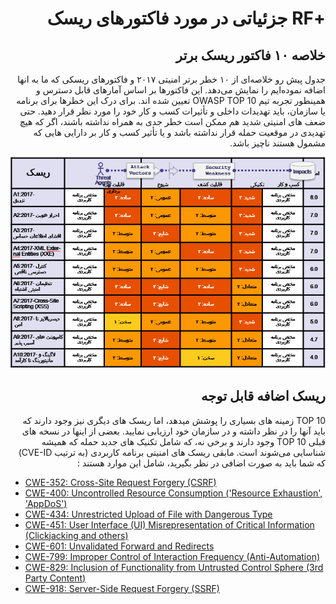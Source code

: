 # <div dir="rtl" align="right">+RF جزئیاتی در مورد فاکتورهای ریسک </div>

## <div dir="rtl" align="right">خلاصه ۱۰ فاکتور ریسک برتر</div>

<p dir="rtl" align="right">جدول پیش رو خلاصه‌ای از ۱۰ خطر برتر امنیتی ۲۰۱۷ و فاکتورهای ریسکی که ما به انها اضافه نموده‌ایم را نمایش می‌دهد. این فاکتورها بر اساس آمارهای قابل دسترس و همینطور تجربه تیم OWASP TOP 10  تعیین شده اند. برای درک این خطرها برای برنامه یا سازمان، باید تهدیدات داخلی و تأثیرات کسب و کار خود را مورد نظر قرار دهید. حتی ضعف های امنیتی شدید هم ممکن است خطر جدی به همراه نداشته باشند، اگر که هیچ تهدیدی در موقعیت حمله قرار نداشته باشد و یا تأثیر کسب و کار بر دارایی هایی که مشمول هستند ناچیز باشد.</p>

![Risk Factor Table](OWASP%20Top%2010/Top10/2017/fa/images/0xc1-risk-factor-table.png)

## <div dir="rtl" align="right">ریسک اضافه قابل توجه</div>

<p dir="rtl" align="right">TOP 10 زمینه های بسیاری را پوشش میدهد، اما ریسک های دیگری نیز وجود دارند که باید آنها را در نظر داشته و در سازمان خود ارزیابی نمایید. بعضی از اینها در نسخه های قبلی TOP 10 وجود دارند و برخی نه، که شامل تکنیک های جدید حمله که همیشه شناسایی می‌شوند است. مابقی ریسک های امنیتی برنامه کاربردی (به ترتیب CVE-ID) که شما باید به صورت اضافی در نظر بگیرید، شامل این موارد هستند :</p>

* [CWE-352: Cross-Site Request Forgery (CSRF)](https://cwe.mitre.org/data/definitions/352.html)
* [CWE-400: Uncontrolled Resource Consumption ('Resource Exhaustion', 'AppDoS')](https://cwe.mitre.org/data/definitions/400.html)
* [CWE-434: Unrestricted Upload of File with Dangerous Type](https://cwe.mitre.org/data/definitions/434.html)
* [CWE-451: User Interface (UI) Misrepresentation of Critical Information (Clickjacking and others)](https://cwe.mitre.org/data/definitions/451.html)
* [CWE-601: Unvalidated Forward and Redirects](https://cwe.mitre.org/data/definitions/601.html)
* [CWE-799: Improper Control of Interaction Frequency (Anti-Automation)](https://cwe.mitre.org/data/definitions/799.html)
* [CWE-829: Inclusion of Functionality from Untrusted Control Sphere (3rd Party Content)](https://cwe.mitre.org/data/definitions/829.html)
* [CWE-918: Server-Side Request Forgery (SSRF)](https://cwe.mitre.org/data/definitions/918.html)

